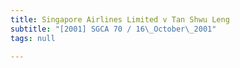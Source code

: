 ```yaml
---
title: Singapore Airlines Limited v Tan Shwu Leng
subtitle: "[2001] SGCA 70 / 16\_October\_2001"
tags: null

---
```



